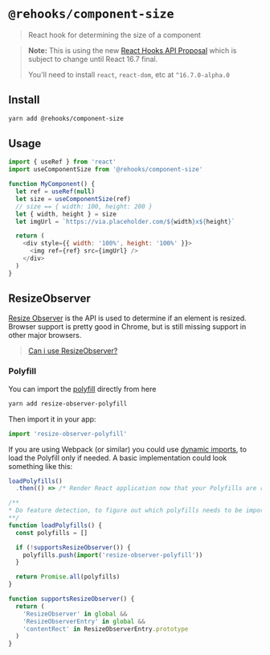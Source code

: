 # `@rehooks/component-size`

> React hook for determining the size of a component

> **Note:** This is using the new [React Hooks API Proposal](https://reactjs.org/docs/hooks-intro.html)
> which is subject to change until React 16.7 final.
>
> You'll need to install `react`, `react-dom`, etc at `^16.7.0-alpha.0`

## Install

```sh
yarn add @rehooks/component-size
```

## Usage

```js
import { useRef } from 'react'
import useComponentSize from '@rehooks/component-size'

function MyComponent() {
  let ref = useRef(null)
  let size = useComponentSize(ref)
  // size == { width: 100, height: 200 }
  let { width, height } = size
  let imgUrl = `https://via.placeholder.com/${width}x${height}`

  return (
    <div style={{ width: '100%', height: '100%' }}>
      <img ref={ref} src={imgUrl} />
    </div>
  )
}
```

## ResizeObserver

[Resize Observer](https://developers.google.com/web/updates/2016/10/resizeobserver)
is the API is used to determine if an element is resized. Browser support is pretty good in Chrome, but is still missing support in other major browsers.

> [Can i use ResizeObserver?](https://caniuse.com/#feat=ResizeObserver)

### Polyfill

You can import the
[polyfill](https://github.com/que-etc/resize-observer-polyfill) directly from here

```sh
yarn add resize-observer-polyfill
```

Then import it in your app:

```js
import 'resize-observer-polyfill'
```

If you are using Webpack (or similar) you could use [dynamic
imports](https://webpack.js.org/api/module-methods/#import-), to load the
Polyfill only if needed. A basic implementation could look something like this:

```js
loadPolyfills()
  .then(() => /* Render React application now that your Polyfills are ready */)

/**
* Do feature detection, to figure out which polyfills needs to be imported.
**/
function loadPolyfills() {
  const polyfills = []

  if (!supportsResizeObserver()) {
    polyfills.push(import('resize-observer-polyfill'))
  }

  return Promise.all(polyfills)
}

function supportsResizeObserver() {
  return (
    'ResizeObserver' in global &&
    'ResizeObserverEntry' in global &&
    'contentRect' in ResizeObserverEntry.prototype
  )
}
```